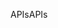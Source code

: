 <span data-ttu-id="3f97a-101">APIs</span><span class="sxs-lookup"><span data-stu-id="3f97a-101">APIs</span></span>